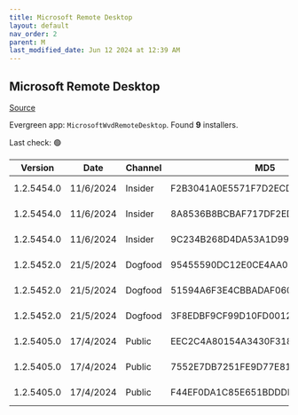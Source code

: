 ```yaml
---
title: Microsoft Remote Desktop
layout: default
nav_order: 2
parent: M
last_modified_date: Jun 12 2024 at 12:39 AM
---
```


## Microsoft Remote Desktop

[Source](https://docs.microsoft.com/en-us/azure/virtual-desktop/connect-windows-7-10)

Evergreen app: `MicrosoftWvdRemoteDesktop`. Found **9** installers.

Last check: 🟢

| Version    | Date      | Channel | MD5                              | Sha2                                                                                                                             | Architecture | Filename                           | URI                                                                                                                                    |
| ---------- | --------- | ------- | -------------------------------- | -------------------------------------------------------------------------------------------------------------------------------- | ------------ | ---------------------------------- | -------------------------------------------------------------------------------------------------------------------------------------- |
| 1.2.5454.0 | 11/6/2024 | Insider | F2B3041A0E5571F7D2ECD604BE423476 | 9697C521987F46D2C380D0183532F2F6EC0CFB7AF4A3F006FB3A66EFFAFE8D61244148121F0B08DBDE31FB7603A88E662860D1AD77DDEE0E5657DAAA1F7E5C5F | ARM64        | RemoteDesktop_1.2.5454.0_ARM64.msi | [https://query.prod.cms.rt.microsoft.com/cms/api/am/binary/RW1m0Bd](https://query.prod.cms.rt.microsoft.com/cms/api/am/binary/RW1m0Bd) |
| 1.2.5454.0 | 11/6/2024 | Insider | 8A8536B8BCBAF717DF2ED0A3044DC4E3 | 5ED608C6F99781E86B5D8B82E490804370430D14A4B1D82A6B45801CFC00CCE904B6DB5D6F068FF0D31CE6345D9B8EFE4FEBA5847F8B3D17F1BD49D1702447CA | x64          | RemoteDesktop_1.2.5454.0_x64.msi   | [https://query.prod.cms.rt.microsoft.com/cms/api/am/binary/RW1m3bh](https://query.prod.cms.rt.microsoft.com/cms/api/am/binary/RW1m3bh) |
| 1.2.5454.0 | 11/6/2024 | Insider | 9C234B268D4DA53A1D997CEC06646C50 | 52EEAD528B00437757BB77F9FB3B6CC71FB3A59120A8D2BFE31E5319CF215F2223684B3C6B970E04B3E7B5469C35C578FB086A396894BFD3C3B8F100156616BF | x86          | RemoteDesktop_1.2.5454.0_x86.msi   | [https://query.prod.cms.rt.microsoft.com/cms/api/am/binary/RW1m3bi](https://query.prod.cms.rt.microsoft.com/cms/api/am/binary/RW1m3bi) |
| 1.2.5452.0 | 21/5/2024 | Dogfood | 95455590DC12E0CE4AA05317AE8DFBF1 | B541EA35EF410D888CF516EE399D64E74B3079FC9246A602ACED85000E98E4E3F1727B32484F8F85E568DA66F80EE12703CC6ED4B48A062350ACB5ACADC92C06 | ARM64        | RemoteDesktop_1.2.5452.0_ARM64.msi | [https://query.prod.cms.rt.microsoft.com/cms/api/am/binary/RW1lD4S](https://query.prod.cms.rt.microsoft.com/cms/api/am/binary/RW1lD4S) |
| 1.2.5452.0 | 21/5/2024 | Dogfood | 51594A6F3E4CBBADAF060AACB48CAEEB | A236F5C891DF4DC5AFCF5F2C69C8D42F437ADF6B72A76DF1039866F9F76B37B1EFE872D32CF751C5C491EA4C624ED7F68BDC4255FCBEBE1172A83292DF922166 | x64          | RemoteDesktop_1.2.5452.0_x64.msi   | [https://query.prod.cms.rt.microsoft.com/cms/api/am/binary/RW1lD4T](https://query.prod.cms.rt.microsoft.com/cms/api/am/binary/RW1lD4T) |
| 1.2.5452.0 | 21/5/2024 | Dogfood | 3F8EDBF9CF99D10FD00124327262D66A | 62C00C561AF1E7C0D09DAED2C73075B7D7EF3AC2FF8A26A061375774CC7A16BBA15E6CCF95E10C12F4CCB811E10AA16EAEDD2AE263C02D4E92146B59F00932DB | x86          | RemoteDesktop_1.2.5452.0_x86.msi   | [https://query.prod.cms.rt.microsoft.com/cms/api/am/binary/RW1lD4R](https://query.prod.cms.rt.microsoft.com/cms/api/am/binary/RW1lD4R) |
| 1.2.5405.0 | 17/4/2024 | Public  | EEC2C4A80154A3430F31811E238714DB | 4B95F7E9AD6D70C1135A273E732DCA4D48CCED347CC5335D9DAF505D89CB35677D6DCC59D15EE3B13B6ED18C71C338EB93BF51C77F78B7ECC3C22FACAA743B3A | ARM64        | RemoteDesktop_1.2.5405.0_ARM64.msi | [https://query.prod.cms.rt.microsoft.com/cms/api/am/binary/RW1kB75](https://query.prod.cms.rt.microsoft.com/cms/api/am/binary/RW1kB75) |
| 1.2.5405.0 | 17/4/2024 | Public  | 7552E7DB7251FE9D77E81C27A9530911 | F3A58FC75E284496502B26523080D599A365BF0EE0E9F8B1E183133F52BAFFBB54398E55AA75EC16BA791C36C6CEB6C99ADE1217EDABF151CEB88A1A38C31FDA | x64          | RemoteDesktop_1.2.5405.0_x64.msi   | [https://query.prod.cms.rt.microsoft.com/cms/api/am/binary/RW1kB76](https://query.prod.cms.rt.microsoft.com/cms/api/am/binary/RW1kB76) |
| 1.2.5405.0 | 17/4/2024 | Public  | F44EF0DA1C85E651BDDDB78006E610EC | 45FB6566D4FD6337F72E9E64AFC1A30EDA96C8B71C9FDBDA8B326CEB15DA6D5518FA7B992B36E0441066D5D8E03DEC412987D17F4F121233E6363B485CD86D2F | x86          | RemoteDesktop_1.2.5405.0_x86.msi   | [https://query.prod.cms.rt.microsoft.com/cms/api/am/binary/RW1kGol](https://query.prod.cms.rt.microsoft.com/cms/api/am/binary/RW1kGol) |
